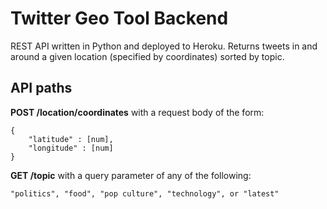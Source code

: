 # Twitter Geo Tool Backend  
REST API written in Python and deployed to Heroku. Returns tweets in and around a given location (specified by coordinates) sorted by topic.

## API paths

**POST /location/coordinates**
with a request body of the form:
```
{
    "latitude" : [num],
    "longitude" : [num]
}
```
**GET /topic** with a query parameter of any of the following:
```
"politics", "food", "pop culture", "technology", or "latest"
```
